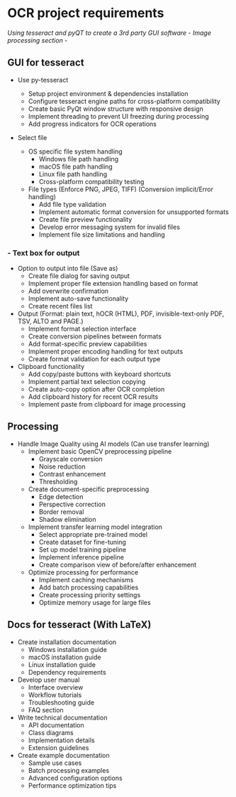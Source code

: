# OCR project requirements
*Using tesseract and pyQT to create a 3rd party GUI software*
*- Image processing section -*

## GUI for tesseract
- Use py-tesseract
  - Setup project environment & dependencies installation
  - Configure tesseract engine paths for cross-platform compatibility
  - Create basic PyQt window structure with responsive design
  - Implement threading to prevent UI freezing during processing
  - Add progress indicators for OCR operations

- Select file
  - OS specific file system handling
    - Windows file path handling 
    - macOS file path handling
    - Linux file path handling
    - Cross-platform compatibility testing
  - File types (Enforce PNG, JPEG, TIFF) (Conversion implicit/Error handling)
    - Add file type validation
    - Implement automatic format conversion for unsupported formats
    - Create file preview functionality
    - Develop error messaging system for invalid files
    - Implement file size limitations and handling

### - Text box for output
  - Option to output into file (Save as)
    - Create file dialog for saving output
    - Implement proper file extension handling based on format
    - Add overwrite confirmation
    - Implement auto-save functionality
    - Create recent files list
  - Output (Format: plain text, hOCR (HTML), PDF, invisible-text-only PDF, TSV, ALTO and PAGE.)
    - Implement format selection interface
    - Create conversion pipelines between formats
    - Add format-specific preview capabilities
    - Implement proper encoding handling for text outputs
    - Create format validation for each output type
  - Clipboard functionality
    - Add copy/paste buttons with keyboard shortcuts
    - Implement partial text selection copying
    - Create auto-copy option after OCR completion
    - Add clipboard history for recent OCR results
    - Implement paste from clipboard for image processing

## Processing
- Handle Image Quality using AI models (Can use transfer learning)
  - Implement basic OpenCV preprocessing pipeline
    - Grayscale conversion
    - Noise reduction
    - Contrast enhancement
    - Thresholding
  - Create document-specific preprocessing
    - Edge detection
    - Perspective correction
    - Border removal
    - Shadow elimination
  - Implement transfer learning model integration
    - Select appropriate pre-trained model
    - Create dataset for fine-tuning
    - Set up model training pipeline
    - Implement inference pipeline
    - Create comparison view of before/after enhancement
  - Optimize processing for performance
    - Implement caching mechanisms
    - Add batch processing capabilities
    - Create processing priority settings
    - Optimize memory usage for large files

## Docs for tesseract (With LaTeX)
  - Create installation documentation
    - Windows installation guide
    - macOS installation guide
    - Linux installation guide
    - Dependency requirements
  - Develop user manual
    - Interface overview
    - Workflow tutorials
    - Troubleshooting guide
    - FAQ section
  - Write technical documentation
    - API documentation
    - Class diagrams
    - Implementation details
    - Extension guidelines
  - Create example documentation
    - Sample use cases
    - Batch processing examples
    - Advanced configuration options
    - Performance optimization tips
